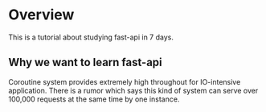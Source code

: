 # Overview

This is a tutorial about studying fast-api in 7 days.

## Why we want to learn fast-api

Coroutine system provides extremely high throughout for IO-intensive application.
There is a rumor which says this kind of system can serve over 100,000 requests at the same time by one instance.

